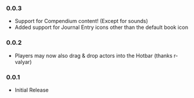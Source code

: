 ### 0.0.3
* Support for Compendium content! (Except for sounds)
* Added support for Journal Entry icons other than the default book icon

### 0.0.2
* Players may now also drag & drop actors into the Hotbar (thanks r-valyar)

### 0.0.1
* Initial Release